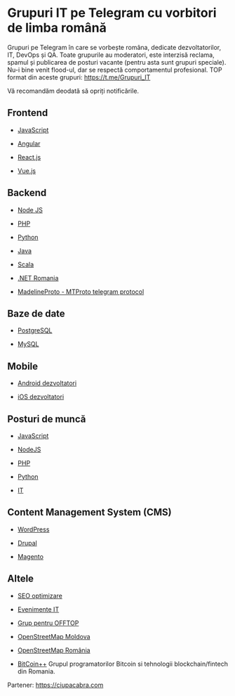 Grupuri IT pe Telegram cu vorbitori de limba română
===================

Grupuri pe Telegram în care se vorbește româna, dedicate dezvoltatorilor, IT, DevOps și QA. Toate grupurile au moderatori, este interzisă reclama, spamul și publicarea de posturi vacante (pentru asta sunt grupuri speciale). Nu-i bine venit flood-ul, dar se respectă comportamentul profesional. 
TOP format din aceste grupuri: https://t.me/Grupuri_IT

Vă recomandăm deodată să opriți notificările.

## Frontend

+ [JavaScript](https://t.me/js_ro)

+ [Angular](https://t.me/angular_ro)

+ [React.js](https://t.me/joinchat/B2gdSlVQm13s2IIY3qnM6w)

+ [Vue.js](https://t.me/joinchat/B2gdShN7TwlUnYcfEsFRDg)

## Backend

+ [Node JS](https://t.me/node_ro)

+ [PHP](https://t.me/php_ro)

+ [Python](https://t.me/python_ro)

+ [Java](https://t.me/java_ro)

+ [Scala](https://t.me/scala_ro)

+ [.NET Romania](https://t.me/dotnetromania)

+ [MadelineProto - MTProto telegram protocol](https://t.me/joinchat/B2gdShXph2zFHkXcCGemZQ)

## Baze de date

 + [PostgreSQL](https://t.me/joinchat/B2gdShFuAfGr4QT31IEugw)
 
 + [MySQL](https://t.me/joinchat/B2gdSktr5qlwD_sfkgXdAQ)

## Mobile

+ [Android dezvoltatori](https://t.me/joinchat/B2gdSkVSnKCWiHeeQ2hGLA)

+ [iOS dezvoltatori](https://t.me/joinchat/B2gdShQ44LAuaLJrvcX3Dg)

## Posturi de muncă

+ [JavaScript](https://t.me/js_jobs_ro)

+ [NodeJS](https://t.me/node_job)

+ [PHP](https://t.me/php_job)

+ [Python](https://t.me/python_job)

+ [IT](https://t.me/jobs_it_ro)

## Content Management System (CMS)

+ [WordPress](https://t.me/wordpress_ro)

+ [Drupal](https://t.me/drupal_ro)

+ [Magento](https://t.me/magento_ro)

## Altele

+ [SEO optimizare](https://t.me/seo_ro)

+ [Evenimente IT](https://t.me/evenimente_it_ro)

+ [Grup pentru OFFTOP](https://t.me/holywars_ro)

+ [OpenStreetMap Moldova](https://t.me/OSMMoldova)

+ [OpenStreetMap România](https://t.me/OSMRomania)

+ [BitCoin++](https://t.me/bitcoinplusplus) Grupul programatorilor Bitcoin si tehnologii blockchain/fintech din Romania.

Partener: https://ciupacabra.com
